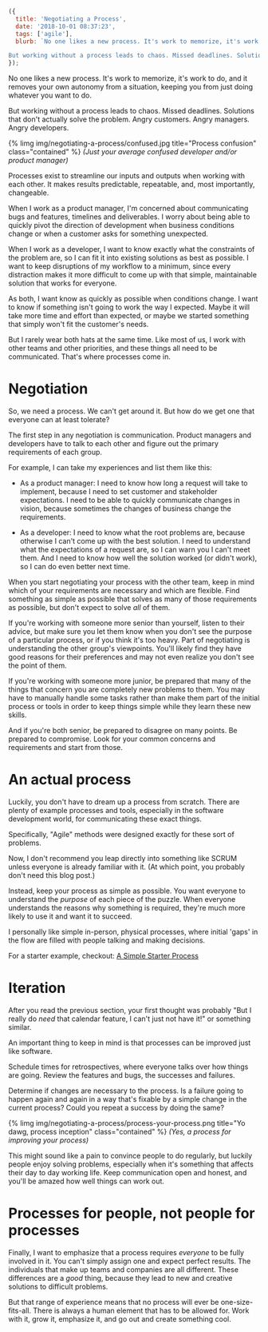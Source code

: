 ```js
({
  title: 'Negotiating a Process',
  date: '2018-10-01 08:37:23',
  tags: ['agile'],
  blurb: `No one likes a new process. It's work to memorize, it's work to do, and it removes your own autonomy from a situation, keeping you from just doing whatever you want to do.

But working without a process leads to chaos. Missed deadlines. Solutions that don't actually solve the problem. Angry customers. Angry managers. Angry developers.`,
});
```

No one likes a new process. It's work to memorize, it's work to do, and it removes your own autonomy from a situation, keeping you from just doing whatever you want to do.

But working without a process leads to chaos. Missed deadlines. Solutions that don't actually solve the problem. Angry customers. Angry managers. Angry developers.

<!-- more -->

{% limg img/negotiating-a-process/confused.jpg title="Process confusion" class="contained" %}
_(Just your average confused developer and/or product manager)_

Processes exist to streamline our inputs and outputs when working with each other. It makes results predictable, repeatable, and, most importantly, changeable.

When I work as a product manager, I'm concerned about communicating bugs and features, timelines and deliverables. I worry about being able to quickly pivot the direction of development when business conditions change or when a customer asks for something unexpected.

When I work as a developer, I want to know exactly what the constraints of the problem are, so I can fit it into existing solutions as best as possible. I want to keep disruptions of my workflow to a minimum, since every distraction makes it more difficult to come up with that simple, maintainable solution that works for everyone.

As both, I want know as quickly as possible when conditions change. I want to know if something isn't going to work the way I expected. Maybe it will take more time and effort than expected, or maybe we started something that simply won't fit the customer's needs.

But I rarely wear both hats at the same time. Like most of us, I work with other teams and other priorities, and these things all need to be communicated. That's where processes come in.

# Negotiation

So, we need a process. We can't get around it. But how do we get one that everyone can at least tolerate?

The first step in any negotiation is communication. Product managers and developers have to talk to each other and figure out the primary requirements of each group.

For example, I can take my experiences and list them like this:

- As a product manager: I need to know how long a request will take to implement, because I need to set customer and stakeholder expectations. I need to be able to quickly communicate changes in vision, because sometimes the changes of business change the requirements.

- As a developer: I need to know what the root problems are, because otherwise I can't come up with the best solution. I need to understand what the expectations of a request are, so I can warn you I can't meet them. And I need to know how well the solution worked (or didn't work), so I can do even better next time.

When you start negotiating your process with the other team, keep in mind which of your requirements are necessary and which are flexible. Find something as simple as possible that solves as many of those requirements as possible, but don't expect to solve _all_ of them.

If you're working with someone more senior than yourself, listen to their advice, but make sure you let them know when you don't see the purpose of a particular process, or if you think it's too heavy. Part of negotiating is understanding the other group's viewpoints. You'll likely find they have good reasons for their preferences and may not even realize you don't see the point of them.

If you're working with someone more junior, be prepared that many of the things that concern you are completely new problems to them. You may have to manually handle some tasks rather than make them part of the initial process or tools in order to keep things simple while they learn these new skills.

And if you're both senior, be prepared to disagree on many points. Be prepared to compromise. Look for your common concerns and requirements and start from those.

# An actual process

Luckily, you don't have to dream up a process from scratch. There are plenty of example processes and tools, especially in the software development world, for communicating these exact things.

Specifically, "Agile" methods were designed exactly for these sort of problems.

Now, I don't recommend you leap directly into something like SCRUM unless everyone is already familiar with it. (At which point, you probably don't need this blog post.)

Instead, keep your process as simple as possible. You want everyone to understand the _purpose_ of each piece of the puzzle. When everyone understands the reasons why something is required, they're much more likely to use it and want it to succeed.

I personally like simple in-person, physical processes, where initial 'gaps' in the flow are filled with people talking and making decisions.

For a starter example, checkout: [A Simple Starter Process](/2018/10/01/starter-process/)

# Iteration

After you read the previous section, your first thought was probably "But I really do _need_ that calendar feature, I can't just not have it!" or something similar.

An important thing to keep in mind is that processes can be improved just like software.

Schedule times for retrospectives, where everyone talks over how things are going. Review the features and bugs, the successes and failures.

Determine if changes are necessary to the process. Is a failure going to happen again and again in a way that's fixable by a simple change in the current process? Could you repeat a success by doing the same?

{% limg img/negotiating-a-process/process-your-process.png title="Yo dawg, process inception" class="contained" %}
_(Yes, a process for improving your process)_

This might sound like a pain to convince people to do regularly, but luckily people enjoy solving problems, especially when it's something that affects their day to day working life. Keep communication open and honest, and you'll be amazed how well things can work out.

# Processes for people, not people for processes

Finally, I want to emphasize that a process requires _everyone_ to be fully involved in it. You can't simply assign one and expect perfect results. The individuals that make up teams and companies are all different. These differences are a _good_ thing, because they lead to new and creative solutions to difficult problems.

But that range of experience means that no process will ever be one-size-fits-all. There is always a human element that has to be allowed for. Work with it, grow it, emphasize it, and go out and create something cool.
